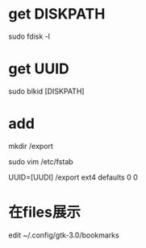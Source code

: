 
# get DISKPATH

sudo fdisk -l

# get UUID

sudo blkid  [DISKPATH]

# add

mkdir /export

sudo vim /etc/fstab

UUID=[UUDI] /export ext4 defaults 0 0

# 在files展示

edit ~/.config/gtk-3.0/bookmarks
